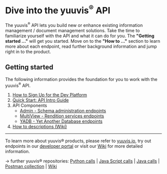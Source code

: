 <h1>Dive into the yuuvis<sup>®</sup> API</h1>
<p>The yuuvis<sup>®</sup> API lets you build new or enhance existing information management / document management solutions. Take the time to familiarize yourself with the API and what it can do for you. The <b>"Getting started ..."</b> will get you started. Move on to the <b>"How to ..."</b> section to learn more about each endpoint, read further background information and jump right in to the product.</p>
<h2>Getting started</h2>
<p>The following information provides the foundation for you to work with the yuuvis<sup>®</sup> API.</p>
<ol>
   <li><a href="https://yuuvis.io/" target="_blank">How to Sign Up for the Dev Platform</a></li>
   <li><a href="https://github.com/yuuvis/Documentation/wiki/Quick-start" target="_blank">Quick Start: API Intro Guide</a></li>
   <li>API Components</a>
   <ul>
    <li><a href="https://github.com/yuuvis/Documentation/wiki/Admin" target="_blank">Admin - Schema administration endpoints</a></li>
    <li><a href="https://github.com/yuuvis/Documentation/wiki/MultiView" target="_blank">MultiView - Rendition services endpoints</a></li>
    <li><a href="https://github.com/yuuvis/Documentation/wiki/YADB" target="_blank">YADB - Yet Another Database endpoints</a></li>
   </ul></li>
   <li><a href="https://github.com/yuuvis/Documentation/wiki/" target="_blank">How to descriptions (Wiki)</a></li>
</ol>

<hr/>

To learn more about yuuvis® products, please refer to [yuuvis.io](https://yuuvis.io/), try out endpoints in our [developer portal](https://yuuvis.io/Apis/Endpoints/) or visit our [Wiki](https://github.com/yuuvis/Documentation/wiki) for more detailed information.

&rarr; further yuuvis® repositories: 
[Python calls](https://github.com/yuuvis/Python-calls) | [Java Script calls](https://github.com/yuuvis/JavaScript-calls) | [Java calls](https://github.com/yuuvis/Java-calls) | [Postman collection](https://github.com/yuuvis/Postman) | [Wiki](https://github.com/yuuvis/documentation)
